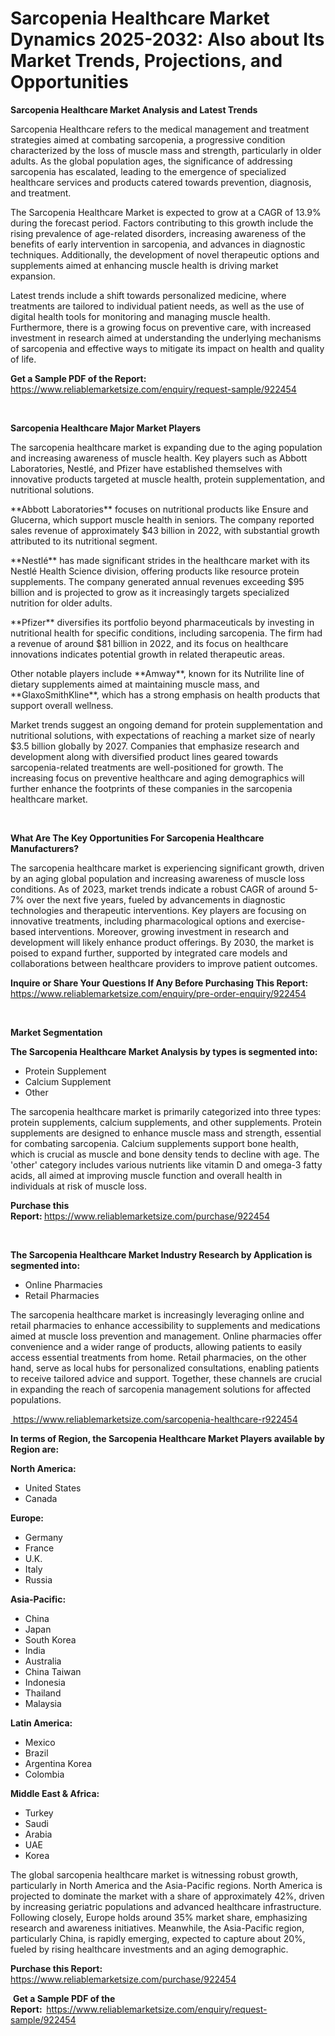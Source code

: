 <p><h1>Sarcopenia Healthcare Market Dynamics 2025-2032: Also about Its Market Trends, Projections, and Opportunities</h1></p><p><strong>Sarcopenia Healthcare Market Analysis and Latest Trends</strong></p>
<p><p>Sarcopenia Healthcare refers to the medical management and treatment strategies aimed at combating sarcopenia, a progressive condition characterized by the loss of muscle mass and strength, particularly in older adults. As the global population ages, the significance of addressing sarcopenia has escalated, leading to the emergence of specialized healthcare services and products catered towards prevention, diagnosis, and treatment.</p><p>The Sarcopenia Healthcare Market is expected to grow at a CAGR of 13.9% during the forecast period. Factors contributing to this growth include the rising prevalence of age-related disorders, increasing awareness of the benefits of early intervention in sarcopenia, and advances in diagnostic techniques. Additionally, the development of novel therapeutic options and supplements aimed at enhancing muscle health is driving market expansion.</p><p>Latest trends include a shift towards personalized medicine, where treatments are tailored to individual patient needs, as well as the use of digital health tools for monitoring and managing muscle health. Furthermore, there is a growing focus on preventive care, with increased investment in research aimed at understanding the underlying mechanisms of sarcopenia and effective ways to mitigate its impact on health and quality of life.</p></p>
<p><strong>Get a Sample PDF of the Report:&nbsp;</strong> <a href="https://www.reliablemarketsize.com/enquiry/request-sample/922454?utm_campaign=3024&utm_medium=2&utm_source=Github&utm_content=ia&utm_term=18042025&utm_id=sarcopenia-healthcare">https://www.reliablemarketsize.com/enquiry/request-sample/922454</a></p>
<p>&nbsp;</p>
<p><strong>Sarcopenia Healthcare Major Market Players</strong></p>
<p><p>The sarcopenia healthcare market is expanding due to the aging population and increasing awareness of muscle health. Key players such as Abbott Laboratories, Nestlé, and Pfizer have established themselves with innovative products targeted at muscle health, protein supplementation, and nutritional solutions.</p><p>**Abbott Laboratories** focuses on nutritional products like Ensure and Glucerna, which support muscle health in seniors. The company reported sales revenue of approximately $43 billion in 2022, with substantial growth attributed to its nutritional segment.</p><p>**Nestlé** has made significant strides in the healthcare market with its Nestlé Health Science division, offering products like resource protein supplements. The company generated annual revenues exceeding $95 billion and is projected to grow as it increasingly targets specialized nutrition for older adults.</p><p>**Pfizer** diversifies its portfolio beyond pharmaceuticals by investing in nutritional health for specific conditions, including sarcopenia. The firm had a revenue of around $81 billion in 2022, and its focus on healthcare innovations indicates potential growth in related therapeutic areas.</p><p>Other notable players include **Amway**, known for its Nutrilite line of dietary supplements aimed at maintaining muscle mass, and **GlaxoSmithKline**, which has a strong emphasis on health products that support overall wellness.</p><p>Market trends suggest an ongoing demand for protein supplementation and nutritional solutions, with expectations of reaching a market size of nearly $3.5 billion globally by 2027. Companies that emphasize research and development along with diversified product lines geared towards sarcopenia-related treatments are well-positioned for growth. The increasing focus on preventive healthcare and aging demographics will further enhance the footprints of these companies in the sarcopenia healthcare market.</p></p>
<p>&nbsp;</p>
<p><strong>What Are The Key Opportunities For Sarcopenia Healthcare Manufacturers?</strong></p>
<p><p>The sarcopenia healthcare market is experiencing significant growth, driven by an aging global population and increasing awareness of muscle loss conditions. As of 2023, market trends indicate a robust CAGR of around 5-7% over the next five years, fueled by advancements in diagnostic technologies and therapeutic interventions. Key players are focusing on innovative treatments, including pharmacological options and exercise-based interventions. Moreover, growing investment in research and development will likely enhance product offerings. By 2030, the market is poised to expand further, supported by integrated care models and collaborations between healthcare providers to improve patient outcomes.</p></p>
<p><strong>Inquire or Share Your Questions If Any Before Purchasing This Report:</strong> <a href="https://www.reliablemarketsize.com/enquiry/pre-order-enquiry/922454?utm_campaign=3024&utm_medium=2&utm_source=Github&utm_content=ia&utm_term=18042025&utm_id=sarcopenia-healthcare">https://www.reliablemarketsize.com/enquiry/pre-order-enquiry/922454</a></p>
<p>&nbsp;</p>
<p><strong>Market Segmentation</strong></p>
<p><strong>The Sarcopenia Healthcare Market Analysis by types is segmented into:</strong></p>
<p><ul><li>Protein Supplement</li><li>Calcium Supplement</li><li>Other</li></ul></p>
<p><p>The sarcopenia healthcare market is primarily categorized into three types: protein supplements, calcium supplements, and other supplements. Protein supplements are designed to enhance muscle mass and strength, essential for combating sarcopenia. Calcium supplements support bone health, which is crucial as muscle and bone density tends to decline with age. The 'other' category includes various nutrients like vitamin D and omega-3 fatty acids, all aimed at improving muscle function and overall health in individuals at risk of muscle loss.</p></p>
<p><strong>Purchase this Report:&nbsp;</strong><a href="https://www.reliablemarketsize.com/purchase/922454?utm_campaign=3024&utm_medium=2&utm_source=Github&utm_content=ia&utm_term=18042025&utm_id=sarcopenia-healthcare">https://www.reliablemarketsize.com/purchase/922454</a></p>
<p>&nbsp;</p>
<p><strong>The Sarcopenia Healthcare Market Industry Research by Application is segmented into:</strong></p>
<p><ul><li>Online Pharmacies</li><li>Retail Pharmacies</li></ul></p>
<p><p>The sarcopenia healthcare market is increasingly leveraging online and retail pharmacies to enhance accessibility to supplements and medications aimed at muscle loss prevention and management. Online pharmacies offer convenience and a wider range of products, allowing patients to easily access essential treatments from home. Retail pharmacies, on the other hand, serve as local hubs for personalized consultations, enabling patients to receive tailored advice and support. Together, these channels are crucial in expanding the reach of sarcopenia management solutions for affected populations.</p></p>
<p><a href="https://www.reliablemarketsize.com/sarcopenia-healthcare-r922454?utm_campaign=3024&utm_medium=2&utm_source=Github&utm_content=ia&utm_term=18042025&utm_id=sarcopenia-healthcare">&nbsp;https://www.reliablemarketsize.com/sarcopenia-healthcare-r922454</a></p>
<p><strong>In terms of Region, the Sarcopenia Healthcare Market Players available by Region are:</strong></p>
<p>
    <p> <strong> North America: </strong>
        <ul>
            <li>United States</li>
            <li>Canada</li>
        </ul>
        </p> 
    <p> <strong> Europe: </strong>
        <ul>
            <li>Germany</li>
            <li>France</li>
            <li>U.K.</li>
            <li>Italy</li>
            <li>Russia</li>
        </ul>
        </p> 
    <p> <strong> Asia-Pacific: </strong>
        <ul>
            <li>China</li>
            <li>Japan</li>
            <li>South Korea</li>
            <li>India</li>
            <li>Australia</li>
            <li>China Taiwan</li>
            <li>Indonesia</li>
            <li>Thailand</li>
            <li>Malaysia</li>
        </ul>
        </p> 
    <p> <strong> Latin America: </strong>
        <ul>
            <li>Mexico</li>
            <li>Brazil</li>
            <li>Argentina Korea</li>
            <li>Colombia</li>
        </ul>
        </p> 
    <p> <strong> Middle East & Africa: </strong>
        <ul>
            <li>Turkey</li>
            <li>Saudi</li>
            <li>Arabia</li>
            <li>UAE</li>
            <li>Korea</li>
        </ul>
    </p>
    </p>
<p><p>The global sarcopenia healthcare market is witnessing robust growth, particularly in North America and the Asia-Pacific regions. North America is projected to dominate the market with a share of approximately 42%, driven by increasing geriatric populations and advanced healthcare infrastructure. Following closely, Europe holds around 35% market share, emphasizing research and awareness initiatives. Meanwhile, the Asia-Pacific region, particularly China, is rapidly emerging, expected to capture about 20%, fueled by rising healthcare investments and an aging demographic.</p></p>
<p><strong>Purchase this Report: </strong><a href="https://www.reliablemarketsize.com/purchase/922454?utm_campaign=3024&utm_medium=2&utm_source=Github&utm_content=ia&utm_term=18042025&utm_id=sarcopenia-healthcare">https://www.reliablemarketsize.com/purchase/922454</a></p>
<p>&nbsp;<strong>Get a Sample PDF of the Report:&nbsp;&nbsp;</strong><a href="https://www.reliablemarketsize.com/enquiry/request-sample/922454?utm_campaign=3024&utm_medium=2&utm_source=Github&utm_content=ia&utm_term=18042025&utm_id=sarcopenia-healthcare">https://www.reliablemarketsize.com/enquiry/request-sample/922454</a></p>
<p><strong></strong></p>
<p><p></p><p></p><p></p></p>